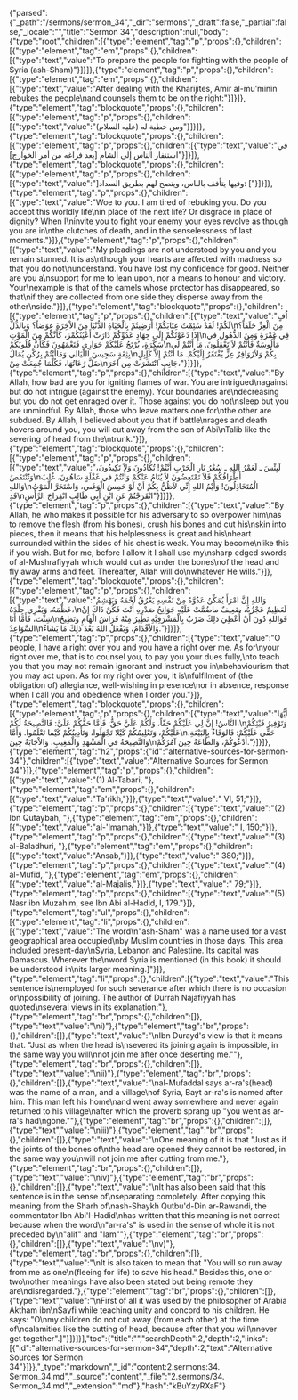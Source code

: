 {"parsed":{"_path":"/sermons/sermon_34","_dir":"sermons","_draft":false,"_partial":false,"_locale":"","title":"Sermon 34","description":null,"body":{"type":"root","children":[{"type":"element","tag":"p","props":{},"children":[{"type":"element","tag":"em","props":{},"children":[{"type":"text","value":"To prepare the people for fighting with the people of Syria (ash-Sham)"}]}]},{"type":"element","tag":"p","props":{},"children":[{"type":"element","tag":"em","props":{},"children":[{"type":"text","value":"After dealing with the Kharijites, Amir al-mu'minin rebukes the people\nand counsels them to be on the right:"}]}]},{"type":"element","tag":"blockquote","props":{},"children":[{"type":"element","tag":"p","props":{},"children":[{"type":"text","value":"ومن خطبة له (عليه السلام)"}]}]},{"type":"element","tag":"blockquote","props":{},"children":[{"type":"element","tag":"p","props":{},"children":[{"type":"text","value":"في استنفار الناس إلى الشام [بعد فراغه من أمر الخوارج]"}]}]},{"type":"element","tag":"blockquote","props":{},"children":[{"type":"element","tag":"p","props":{},"children":[{"type":"text","value":"]وفيها يتأفف بالناس، وينصح لهم بطريق السداد: ["}]}]},{"type":"element","tag":"p","props":{},"children":[{"type":"text","value":"Woe to you. I am tired of rebuking you. Do you accept this worldly life\nin place of the next life? Or disgrace in place of dignity? When I\ninvite you to fight your enemy your eyes revolve as though you are in\nthe clutches of death, and in the senselessness of last moments."}]},{"type":"element","tag":"p","props":{},"children":[{"type":"text","value":"My pleadings are not understood by you and you remain stunned. It is as\nthough your hearts are affected with madness so that you do not\nunderstand. You have lost my confidence for good. Neither are you a\nsupport for me to lean upon, nor a means to honour and victory. Your\nexample is that of the camels whose protector has disappeared, so that\nif they are collected from one side they disperse away from the other\nside."}]},{"type":"element","tag":"blockquote","props":{},"children":[{"type":"element","tag":"p","props":{},"children":[{"type":"text","value":"اُفٍ لَكُمْ! لَقَدْ سَئِمْتُ عِتَابَكُمْ! أَرَضِيتُمْ بِالْحَيَاةِ الدُّنْيَا مِنَ الاْخِرَةِ عِوَضاً؟ وَبِالذُّلِّ\nمِنَ الْعِزِّ خَلَفاً؟ إِذَا دَعَوْتُكُمْ إِلَى جِهَادِ عَدُوِّكُمْ دَارَتْ أَعْيُنُكُمْز، كَأَنَّكُمْ مِنَ الْمَوْتِ\nفِي غَمْرَةٍ وَمِنَ الذُّهُولِ في سَكْرَةٍ، يُرْتَجُ عَلَيْكُمْ حَوَارِي فَتَعْمَهُونَ فَكَأَنَّ قُلُوبَكُمْ\nمَأْلُوسَةٌ فَأَنْتُمْ لاَ تَعْقِلُونَ. مَا أَنْتُمْ لي بِثِقَةٍ سَجِيسَ اللَّيَالي وَمَاأَنْتُمْ بِرُكْنٍ يُمَالُ\nبِكُمْ وَلاَزَوَافِرُ عِزٍّ يُفْتَقَرُ إِلَيْكُمْ. مَا أَنْتُمْ إِلاَّ كَإِبِلٍ ضَلَّ رُعَاتُهَا، فَكُلَّمَا جُمِعَتْ مِنْ\nجَانِبٍ انْتَشَرَتْ مِن آخَرَ،"}]}]},{"type":"element","tag":"p","props":{},"children":[{"type":"text","value":"By Allah, how bad are you for igniting flames of war. You are intrigued\nagainst but do not intrigue (against the enemy). Your boundaries are\ndecreasing but you do not get enraged over it. Those against you do not\nsleep but you are unmindful. By Allah, those who leave matters one for\nthe other are subdued. By Allah, I believed about you that if battle\nrages and death hovers around you, you will cut away from the son of Abi\nTalib like the severing of head from the\ntrunk."}]},{"type":"element","tag":"blockquote","props":{},"children":[{"type":"element","tag":"p","props":{},"children":[{"type":"text","value":"لَبِئْسَ ـ لَعَمْرُ اللهِ ـ سُعْرُ نَارِ الْحَرْبِ أَنْتُمْ! تُكَادُونَ وَلاَ تَكِيدُونَ، وَتُنْتَقَصُ\nأَطْرَافُكُمْ فَلاَ تَمْتَعِضُونَ لاَ يُنَامُ عَنْكُمْ وَأَنْتُمْ في غَفْلَةٍ سَاهُونَ، غُلِبَ وَاللهِ\nالْمُتَخَاذِلُونَ! وَأيْمُ اللهِ إِنِّي لاَظُنُّ بِكُمْ أنْ لَوْ حَمِسَ الْوَغَىي، وَاسْتَحَرَّ الْمَوْتُ قَدِ\nانْفَرَجْتُمْ عَنِ ابْنِ أَبِي طَالِبٍ انْفِرَاجَ الرَّأْسِ"}]}]},{"type":"element","tag":"p","props":{},"children":[{"type":"text","value":"By Allah, he who makes it possible for his adversary to so overpower him\nas to remove the flesh (from his bones), crush his bones and cut his\nskin into pieces, then it means that his helplessness is great and his\nheart surrounded within the sides of his chest is weak. You may become\nlike this if you wish. But for me, before I allow it I shall use my\nsharp edged swords of al-Mushrafiyyah which would cut as under the bones\nof the head and fly away arms and feet. Thereafter, Allah will do\nwhatever He wills."}]},{"type":"element","tag":"blockquote","props":{},"children":[{"type":"element","tag":"p","props":{},"children":[{"type":"text","value":"وَاللهِ إِنَّ امْرَأً يُمَكِّنُ عَدُوَّهُ مِنْ نَفْسِهِ يَعْرُقُ لَحْمَهُ وَيَهْشِمُ عَظْمَهُ، وَيَفْرِي جِلْدَهُ،\nلَعَظِيمٌ عَجْزُهُ، ضَعِيفٌ ماضُمَّتْ عَلَيْهِ جَوَانِحُ صَدْرِهِ أَنْتَ فَكُنْ ذَاكَ إِنْ شِئْتَ، فَأَمَّا أَنَا\nفَوَاللهِ دُونَ أَنْ أُعْطِيَ ذلِكَ ضَرْبٌ بِالْمَشْرَفِيَّةِ تَطِيرُ مِنْهُ فَرَاشُ الْهَامِ وَتَطِيحُ السَّوَاعِدُ\nوَالاْقْدَامُ، وَيَفْعَلُ اللهُ بَعْدَ ذلِكَ مَا يَشَاءُ."}]}]},{"type":"element","tag":"p","props":{},"children":[{"type":"text","value":"O people, I have a right over you and you have a right over me. As for\nyour right over me, that is to counsel you, to pay you your dues fully,\nto teach you that you may not remain ignorant and instruct you in\nbehaviourism that you may act upon. As for my right over you, it is\nfulfilment of (the obligation of) allegiance, well-wishing in presence\nor in absence, response when I call you and obedience when I order you."}]},{"type":"element","tag":"blockquote","props":{},"children":[{"type":"element","tag":"p","props":{},"children":[{"type":"text","value":"أَيُّهَا النَّاسُ! إِنَّ لِي عَلَيْكُمْ حَقّاً، وَلَكُمْ عَلَيَّ حَقٌّ: فَأَمَّا حَقُّكُمْ عَلَيَّ: فَالنَّصِيحَةُ لَكُمْ،\nوَتَوْفِيرُ فَيْئِكُمْ عَلَيْكُمْ، وَتَعْلِيمُكُمْ كَيْلا تَجْهَلُوا، وَتَأْدِيبُكُمْ كَيْما تَعْلَمُوا. وَأَمَّا\nحَقِّي عَلَيْكُمْ: فَالوَفَاءُ بِالبَيْعَةِ، وَالنَّصِيحَةُ في الْمَشْهَدِ وَالْمَغِيبِ، وَالاْجَابَةُ حِينَ\nأَدْعُوكُمْ، وَالطَّاعَةُ حِينَ آمُرُكُمْ."}]}]},{"type":"element","tag":"h2","props":{"id":"alternative-sources-for-sermon-34"},"children":[{"type":"text","value":"Alternative Sources for Sermon 34"}]},{"type":"element","tag":"p","props":{},"children":[{"type":"text","value":"(1) Al-Tabari, "},{"type":"element","tag":"em","props":{},"children":[{"type":"text","value":"Ta'rikh,"}]},{"type":"text","value":" VI, 51;"}]},{"type":"element","tag":"p","props":{},"children":[{"type":"text","value":"(2) Ibn Qutaybah, "},{"type":"element","tag":"em","props":{},"children":[{"type":"text","value":"al-'Imamah,"}]},{"type":"text","value":" I, 150;"}]},{"type":"element","tag":"p","props":{},"children":[{"type":"text","value":"(3) al-Baladhuri, "},{"type":"element","tag":"em","props":{},"children":[{"type":"text","value":"Ansab,"}]},{"type":"text","value":" 380;"}]},{"type":"element","tag":"p","props":{},"children":[{"type":"text","value":"(4) al-Mufid, "},{"type":"element","tag":"em","props":{},"children":[{"type":"text","value":"al-Majalis,"}]},{"type":"text","value":" 79;"}]},{"type":"element","tag":"p","props":{},"children":[{"type":"text","value":"(5) Nasr ibn Muzahim, see Ibn Abi al-Hadid, I, 179."}]},{"type":"element","tag":"ul","props":{},"children":[{"type":"element","tag":"li","props":{},"children":[{"type":"text","value":"The word\n\"ash-Sham\" was a name used for a vast geographical area occupied\nby Muslim countries in those days. This area included present-day\nSyria, Lebanon and Palestine. Its capital was Damascus. Wherever the\nword Syria is mentioned (in this book) it should be understood in\nits larger meaning.]"}]},{"type":"element","tag":"li","props":{},"children":[{"type":"text","value":"This sentence is\nemployed for such severance after which there is no occasion or\npossibility of joining. The author of Durrah Najafiyyah has quoted\nseveral views in its explanation:"},{"type":"element","tag":"br","props":{},"children":[]},{"type":"text","value":"\ni)"},{"type":"element","tag":"br","props":{},"children":[]},{"type":"text","value":"\nIbn Durayd's view is that it means that. \"Just as when the head is\nsevered its joining again is impossible, in the same way you will\nnot join me after once deserting me.\""},{"type":"element","tag":"br","props":{},"children":[]},{"type":"text","value":"\nii)"},{"type":"element","tag":"br","props":{},"children":[]},{"type":"text","value":"\nal-Mufaddal says ar-ra's(head) was the name of a man, and a village\nof Syria, Bayt ar-ra's is named after him. This man left his home\nand went away somewhere and never again returned to his village\nafter which the proverb sprang up \"you went as ar-ra's had\ngone.\""},{"type":"element","tag":"br","props":{},"children":[]},{"type":"text","value":"\niii)"},{"type":"element","tag":"br","props":{},"children":[]},{"type":"text","value":"\nOne meaning of it is that \"Just as if the joints of the bones of\nthe head are opened they cannot be restored, in the same way you\nwill not join me after cutting from me."},{"type":"element","tag":"br","props":{},"children":[]},{"type":"text","value":"\niv)"},{"type":"element","tag":"br","props":{},"children":[]},{"type":"text","value":"\nIt has also been said that this sentence is in the sense of\nseparating completely. After copying this meaning from the Sharh of\nash-Shaykh Qutbu'd-Din ar-Rawandi, the commentator Ibn Abi'l-Hadid\nhas written that this meaning is not correct because when the word\n\"ar-ra's\" is used in the sense of whole it is not preceded by\n\"alif\" and \"lam\""},{"type":"element","tag":"br","props":{},"children":[]},{"type":"text","value":"\nv)"},{"type":"element","tag":"br","props":{},"children":[]},{"type":"text","value":"\nIt is also taken to mean that \"You will so run away from me as one\n(fleeing for life) to save his head.\" Besides this, one or two\nother meanings have also been stated but being remote they are\ndisregarded."},{"type":"element","tag":"br","props":{},"children":[]},{"type":"text","value":"\nFirst of all it was used by the philosopher of Arabia Aktham ibn\nSayfi while teaching unity and concord to his children. He says: \"O\nmy children do not cut away (from each other) at the time of\ncalamities like the cutting of head, because after that you will\nnever get together\".]"}]}]}],"toc":{"title":"","searchDepth":2,"depth":2,"links":[{"id":"alternative-sources-for-sermon-34","depth":2,"text":"Alternative Sources for Sermon 34"}]}},"_type":"markdown","_id":"content:2.sermons:34. Sermon_34.md","_source":"content","_file":"2.sermons/34. Sermon_34.md","_extension":"md"},"hash":"kBuYzyRXaF"}